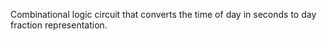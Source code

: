 Combinational logic circuit that converts the time of day in seconds to day fraction representation.
